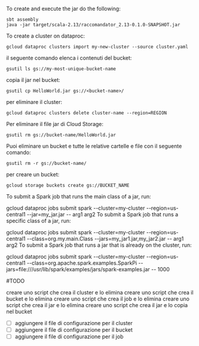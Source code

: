To create and execute the jar do the following:
```
sbt assembly
java -jar target/scala-2.13/raccomandator_2.13-0.1.0-SNAPSHOT.jar
```

To create a cluster on dataproc:
```
gcloud dataproc clusters import my-new-cluster --source cluster.yaml
```

il seguente comando elenca i contenuti del bucket:
```
gsutil ls gs://my-most-unique-bucket-name
```
copia il jar nel bucket:
```
gsutil cp HelloWorld.jar gs://<bucket-name>/
```

per eliminare il cluster:
```
gcloud dataproc clusters delete cluster-name --region=REGION
```
Per eliminare il file jar di Cloud Storage:
```
gsutil rm gs://bucket-name/HelloWorld.jar
```

Puoi eliminare un bucket e tutte le relative cartelle e file con il seguente comando:

```
gsutil rm -r gs://bucket-name/
```
per creare un bucket:
```
gcloud storage buckets create gs://BUCKET_NAME
```


To submit a Spark job that runs the main class of a jar, run:

gcloud dataproc jobs submit spark --cluster=my-cluster --region=us-central1 --jar=my_jar.jar -- arg1 arg2
To submit a Spark job that runs a specific class of a jar, run:


gcloud dataproc jobs submit spark --cluster=my-cluster --region=us-central1 --class=org.my.main.Class --jars=my_jar1.jar,my_jar2.jar -- arg1 arg2
To submit a Spark job that runs a jar that is already on the cluster, run:


gcloud dataproc jobs submit spark --cluster=my-cluster --region=us-central1 --class=org.apache.spark.examples.SparkPi --jars=file:///usr/lib/spark/examples/jars/spark-examples.jar -- 1000




#TODO

creare uno script che crea il cluster e lo elimina
creare uno script che crea il bucket e lo elimina
creare uno script che crea il job e lo elimina
creare uno script che crea il jar e lo elimina
creare uno script che crea il jar e lo copia nel bucket

- [ ] aggiungere il file di configurazione per il cluster
- [ ] aggiungere il file di configurazione per il bucket
- [ ] aggiungere il file di configurazione per il job